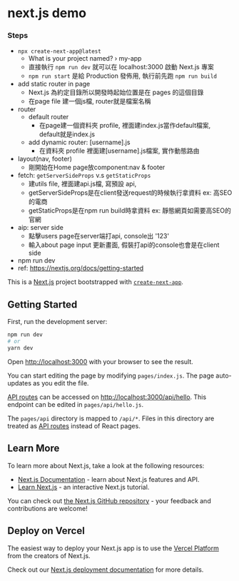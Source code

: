 # next.js demo
### Steps
- `npx create-next-app@latest`
  -  What is your project named? › my-app
  - 直接執行 `npm run dev` 就可以在 localhost:3000 啟動 Next.js 專案
  - `npm run start` 是給 Production 發佈用, 執行前先跑 `npm run build`
- add static router in page
  - Next.js 為約定目錄所以開發時起始位置是在 pages 的這個目錄
  - 在page file 建一個js檔, router就是檔案名稱
- router
  - default router
    - 在page建一個資料夾 profile, 裡面建index.js當作default檔案, default就是index.js
  - add dynamic router: [username].js
    - 在資料夾 profile 裡面建[username].js檔案, 實作動態路由
- layout(nav, footer)
  - 剛開始在Home page放component:nav & footer
- fetch: `getServerSideProps` v.s `getStaticProps`
  - 建utils file, 裡面建api.js檔, 寫預設 api, 
  - getServerSideProps是在client發送request的時候執行拿資料 ex: 高SEO的電商
  - getStaticProps是在npm run build時拿資料 ex: 靜態網頁如需要高SEO的官網
- aip: server side
    - 點擊users page在server端打api, console出 '123'
    - 輸入about page input 更新畫面, 假裝打api的console也會是在client side
- npm run dev
- ref: https://nextjs.org/docs/getting-started

This is a [Next.js](https://nextjs.org/) project bootstrapped with [`create-next-app`](https://github.com/vercel/next.js/tree/canary/packages/create-next-app).

## Getting Started

First, run the development server:

```bash
npm run dev
# or
yarn dev
```

Open [http://localhost:3000](http://localhost:3000) with your browser to see the result.

You can start editing the page by modifying `pages/index.js`. The page auto-updates as you edit the file.

[API routes](https://nextjs.org/docs/api-routes/introduction) can be accessed on [http://localhost:3000/api/hello](http://localhost:3000/api/hello). This endpoint can be edited in `pages/api/hello.js`.

The `pages/api` directory is mapped to `/api/*`. Files in this directory are treated as [API routes](https://nextjs.org/docs/api-routes/introduction) instead of React pages.

## Learn More

To learn more about Next.js, take a look at the following resources:

- [Next.js Documentation](https://nextjs.org/docs) - learn about Next.js features and API.
- [Learn Next.js](https://nextjs.org/learn) - an interactive Next.js tutorial.

You can check out [the Next.js GitHub repository](https://github.com/vercel/next.js/) - your feedback and contributions are welcome!

## Deploy on Vercel

The easiest way to deploy your Next.js app is to use the [Vercel Platform](https://vercel.com/new?utm_medium=default-template&filter=next.js&utm_source=create-next-app&utm_campaign=create-next-app-readme) from the creators of Next.js.

Check out our [Next.js deployment documentation](https://nextjs.org/docs/deployment) for more details.

